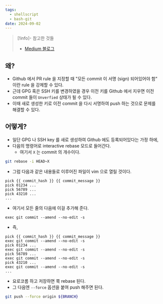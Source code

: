```yaml
---
tags:
  - shellscript
  - bash-git
date: 2024-09-02
---
```

> [!info]- 참고한 것들
> - [Medium 블로그](https://medium.com/@aamir.shehzad3346875/how-to-sign-previous-commit-that-have-already-been-pushed-4683a7060e19)

## 왜?

- Github 에서 PR rule 을 지정할 때 "모든 commit 이 서명 (sign) 되어있어야 함" 이란 rule 을 강제할 수 있다.
- 근데 GPG 혹은 SSH 키를 변경하였을 경우 이전 키를 Github 에서 지우면 이전 commit 들이 `Unverfied` 상태가 될 수 있다.
- 이때 새로 생성한 키로 이전 commit 을 다시 서명하여 push 하는 것으로 문제를 해결할 수 있다.

## 어떻게?

- 일단 GPG 나 SSH key 를 새로 생성하여 Github 에도 등록되어있다는 가정 하에,
- 다음의 명령어로 interactive rebase 모드로 들어간다.
	- 여기서 `X` 는 commit 의 개수이다.

```bash
git rebase -i HEAD~X
```

- 그럼 다음과 같은 내용들로 이루어진 파일이 vim 으로 열릴 것이다.

```
pick {{ commit_hash }} {{ commit_message }}
pick 01234 ...
pick 56789 ...
pick 43210 ...
...
```

- 여기서 모든 줄의 다음에 이걸 추가해 준다.

```
exec git commit --amend --no-edit -s
```

- 즉,

```
pick {{ commit_hash }} {{ commit_message }}
exec git commit --amend --no-edit -s
pick 01234 ...
exec git commit --amend --no-edit -s
pick 56789 ...
exec git commit --amend --no-edit -s
pick 43210 ...
exec git commit --amend --no-edit -s
...
```

- 요로코롬 하고 저장하면 쭉 rebase 된다.
- 그 다음엔 `--force` 옵션을 붙여 push 해주면 된다.

```bash
git push --force origin ${BRANCH}
```